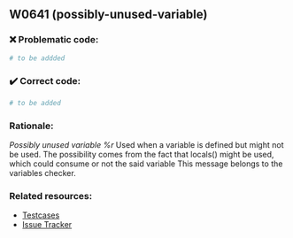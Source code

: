 ## W0641 (possibly-unused-variable)

### :x: Problematic code:

```python
# to be addded
```

### :heavy_check_mark: Correct code:

```python
# to be added
```

### Rationale:

 *Possibly unused variable %r*
  Used when a variable is defined but might not be used. The possibility comes
  from the fact that locals() might be used, which could consume or not the
  said variable This message belongs to the variables checker.



### Related resources:

- [Testcases](#)
- [Issue Tracker](https://github.com/PyCQA/pylint/issues?q=is%3Aissue+%22possibly-unused-variable%22+OR+%22W0641%22)
